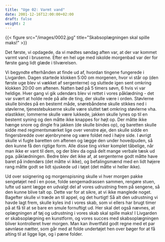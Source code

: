 ```yaml
---
title: "Uge 02: Varmt vand"
date: 2001-12-16T12:00:00+02:00
draft: false
weight: 2
---
```


{{< figure src="/images/0002.jpg" title="Skabsoplægningen skal spille maks!" >}}

Det første, vi opdagede, da vi mødtes søndag aften var, at der var kommet varmt vand i bruserne. Efter en hel uge med iskolde morgenbad var der for første gang lidt glæde i tilværelsen.

Vi begyndte efterhånden at finde ud af, hvordan tingene fungerede i Livgarden. Dagen startede klokken 5:00 om morgenen, hvor vi står op (den første uge blev vi vækket af sergenterne) og sluttede igen sent omkring klokken 20:00 om aftenen. Natten bød på 5 timers søvn, 6 hvis vi var heldige. Hver gang vi gik udendørs blev vi rettet i vores påklædning - det var svært at holde rede på alle de ting, der skulle være i orden. Støvlerne skulle bindes på en bestemt måde, snørebåndene skulle stikkes ned i støvlerne, tjenestebukserne skulle være sluttet tæt omkring støvlerne vha. elastikker, lommerne skulle være lukkede, jakken skulle lynes op til en bestemt syning og den måtte ikke knappes for højt op. Der måtte ikke hænge snore og dingle fra jakken (de skulle bindes op), og baretten skulle sidde med regimentsmærket lige over venstre øje, den skulle sidde en fingersbredde over øjenbrynene og være foldet ned i højre side. I øvrigt skulle vi fugte baretten om aftenen og lægge den under hovedpuden, så den kunne få den rigtige form. Alle disse ting virker komplet tåbelige, når man ikke er vant til dem, og der blev da også delt mange verbale tæsk ud pga. påklædningen. Bedre blev det ikke af, at sergenterne godt måtte have baret på indendørs (det måtte vi ikke), og befalingsmænd med en lidt højere rang måtte godt se lidt sjuskede ud i tøjet (det måtte vi heller ikke).

Ud over soignering og morgenspisning skulle vi hver morgen pakke sengetøjet ned i en pose, folde sengemadrassen sammen, rengøre stuen, lufte ud samt lægge en udvalgt del af vores udrustning frem på sengene, så den kunne blive talt op. Dette var for at sikre, at vi ikke manglede noget. Bagefter skulle vi træde an til appel, og det hurtigt! Så alt den udrustning vi havde lagt frem, skulle kyles ind i vores skab, som vi ellers har brugt timer på at få til at se bare en smule fornuftigt ud. Her skal det også nævnes, at oplægningen af tøj og udrustning i vores skab skal spille maks! I Livgarden er skabsoplægning en kunstform, og vores succes med skabsoplægningen bliver kontrolleret hver morgen. Man kan ihvertfald godt regne med et par søvnløse nætter, som går med at folde undertøjet hen over bøger for at få alting til at ligge lige, og i pæne folder.
